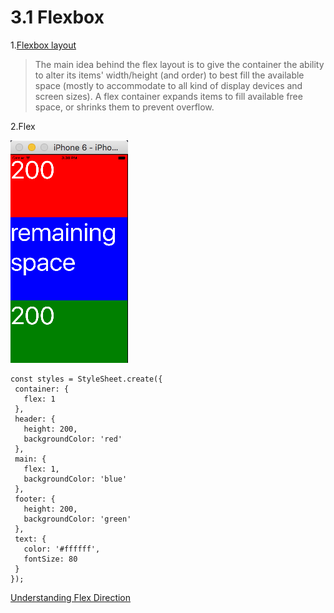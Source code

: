 # 3.1 Flexbox


1.[Flexbox layout](https://css-tricks.com/snippets/css/a-guide-to-flexbox/)
  >The main idea behind the flex layout is to give the container the ability to alter its items' width/height (and order) to best fill the available space (mostly to accommodate to all kind of display devices and screen sizes). A flex container expands items to fill available free space, or shrinks them to prevent overflow.


2.Flex

![](QQ20160705-2.png)

 ```
const styles = StyleSheet.create({
  container: {
    flex: 1
  },
  header: {
    height: 200,
    backgroundColor: 'red'
  },
  main: {
    flex: 1,
    backgroundColor: 'blue'
  },
  footer: {
    height: 200,
    backgroundColor: 'green'
  },
  text: {
    color: '#ffffff',
    fontSize: 80
  }
});
 ```
 
[Understanding Flex Direction](http://www.standardista.com/understanding-flex-direction/)

